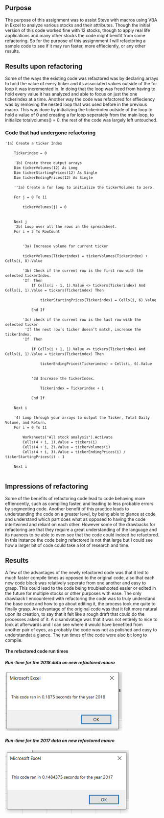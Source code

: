 ## Purpose
  The purpose of this assignment was to assist Steve with macros using VBA in Excel to analyze various stocks and their attributes. Though the initial version of this code worked fine with 12 stocks, though to apply real life applications and many other stocks the code might benifit from some refactoring. So for the purpose of this assignnment I will refactoring a sample code to see if it may run faster, more effieciently, or any other results.

## Results upon refactoring

  Some of the ways the existing code was refactored was by declaring arrays to hold the value of every ticker and its associated values outside of the for loop it was incremented in. In doing that the loop was freed from having to hold every value it has analyzed and able to focus on just the one tickerindex at a time. Another way the code was refactored for effieciency was by removing the nested loop that was used before in  the previous macro. This was done by initializing the tickerindex outside of the loop to hold a value of 0 and creating a for loop seperately from the main loop, to initialize totalvolumes() = 0. the rest of the code was largely left untouched.

### Code that had undergone refactoring
```
'1a) Create a ticker Index
    
    Tickerindex = 0
    
    '1b) Create three output arrays
    Dim tickerVolumes(12) As Long
    Dim tickerStartingPrices(12) As Single
    Dim tickerEndingPrices(12) As Single
    
    ''2a) Create a for loop to initialize the tickerVolumes to zero.
    
    For j = 0 To 11
    
        tickerVolumes(j) = 0
        
        
    Next j
    '2b) Loop over all the rows in the spreadsheet.
    For i = 2 To RowCount
    
        
        '3a) Increase volume for current ticker
        
        tickerVolumes(Tickerindex) = tickerVolumes(Tickerindex) + Cells(i, 8).Value
        
        '3b) Check if the current row is the first row with the selected tickerIndex.
        'If  Then
            If Cells(i - 1, 1).Value <> tickers(Tickerindex) And Cells(i, 1).Value = tickers(Tickerindex) Then
                
                tickerStartingPrices(Tickerindex) = Cells(i, 6).Value
            
            End If
        
        '3c) check if the current row is the last row with the selected ticker
         'If the next row’s ticker doesn’t match, increase the tickerIndex.
        'If  Then
            
            If Cells(i + 1, 1).Value <> tickers(Tickerindex) And Cells(i, 1).Value = tickers(Tickerindex) Then
            
                tickerEndingPrices(Tickerindex) = Cells(i, 6).Value
            
            
            '3d Increase the tickerIndex.
            
                Tickerindex = Tickerindex + 1
            
            End If
    
    Next i
    
    '4) Loop through your arrays to output the Ticker, Total Daily Volume, and Return.
    For i = 0 To 11
        
        Worksheets("All stock analysis").Activate
        Cells(4 + i, 1).Value = tickers(i)
        Cells(4 + i, 2).Value = tickerVolumes(i)
        Cells(4 + i, 3).Value = tickerEndingPrices(i) / tickerStartingPrices(i) - 1
        
    Next i
    
```
## Impressions of refactoring

  Some of the benefits of refactoring code lead to code behaving more effiencently, such as compiling faster, and leading to less probable errors by segmenting code. Another benefit of this practice leads to understanding the code on a greater level, by being able to glance at code and understand which part does what as opposed to having the code intertwined and reliant on each other. However some of the drawbacks for refactoring are that they require a great understanding of the language and its nuances to be able to even see that the code could indeed be refactored. In this instance the code being refactored is not that large but I could see how a larger bit of code could take a lot of research and time.

## Results
  A few of the advantages of the newly refactored code was that it led to much faster compile times as opposed to the original code, also that each new code block was relatively seperate from one another and easy to grasp. This could lead to the code being troubleshooted easier or edited in the future for multiple stocks or other purposes with ease. The only drawback I encountered with refactoring the code was to truly understand the base code and how to go about editing it, the process took me quite to finally grasp. An advantage of the original code was that it felt more natural upon its creation, to say that it felt like a rough draft that could do the processes asked of it. A disandvatage was that it was not entirely to nice to look at afterwards and I can see where it would have benefited from another pair of eyes, as probably the code was not as polished and easy to understandat a glance. The run times of the code were also bit long to compile.

#### The refactored code run times

##### Run-time for the 2018 data on new refactored macro

![2018speed](stocks_resources/2018speed.PNG)
                
##### Run-time for the 2017 data on new refactored macro

![2017speed](stocks_resources/2017speed.PNG)





